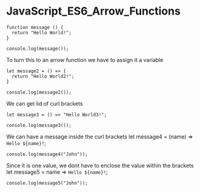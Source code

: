 # JavaScript_ES6_Arrow_Functions
    function message () {
      return "Hello World!";
    }

    console.log(message());

To turn this to an arrow function we have to assign it a variable

    let message2 = () => {
      return "Hello World2!";
    }

    console.log(message2());

We can get lid of curl brackets

    let message3 = () => "Hello World3!";

    console.log(message3());

We can have a message inside the curl brackets
    let message4 = (name) => `Hello ${name}!`;

    console.log(message4("John"));

Since it is one value, we dont have to enclose the value within the brackets
    let message5 = name => `Hello ${name}!`;

    console.log(message5("John"));
